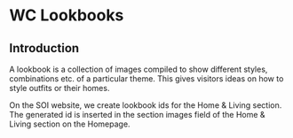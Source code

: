 #   **WC Lookbooks**

##  **Introduction**

A lookbook is a collection of images compiled to show different styles, combinations etc. of a particular theme. This gives visitors ideas on how to style outfits or their homes.

On the SOI website, we create lookbook ids for the Home & Living section. The generated id is inserted in the section images field of the Home & Living section on the Homepage. 